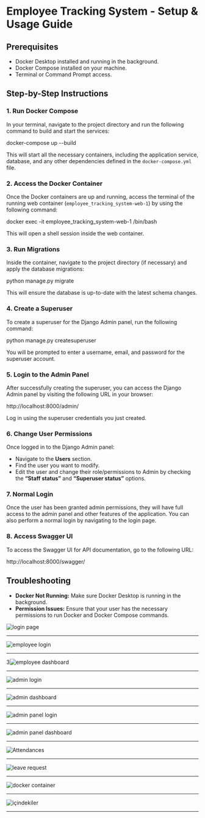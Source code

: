 
# Employee Tracking System - Setup & Usage Guide

## Prerequisites
- Docker Desktop installed and running in the background.
- Docker Compose installed on your machine.
- Terminal or Command Prompt access.

## Step-by-Step Instructions

### 1. Run Docker Compose
In your terminal, navigate to the project directory and run the following command to build and start the services:

docker-compose up --build

This will start all the necessary containers, including the application service, database, and any other dependencies defined in the `docker-compose.yml` file.

### 2. Access the Docker Container
Once the Docker containers are up and running, access the terminal of the running web container (`employee_tracking_system-web-1`) by using the following command:

docker exec -it employee_tracking_system-web-1 /bin/bash


This will open a shell session inside the web container.

### 3. Run Migrations
Inside the container, navigate to the project directory (if necessary) and apply the database migrations:

python manage.py migrate


This will ensure the database is up-to-date with the latest schema changes.

### 4. Create a Superuser
To create a superuser for the Django Admin panel, run the following command:

python manage.py createsuperuser

You will be prompted to enter a username, email, and password for the superuser account.

### 5. Login to the Admin Panel
After successfully creating the superuser, you can access the Django Admin panel by visiting the following URL in your browser:

http://localhost:8000/admin/

Log in using the superuser credentials you just created.

### 6. Change User Permissions
Once logged in to the Django Admin panel:

- Navigate to the **Users** section.
- Find the user you want to modify.
- Edit the user and change their role/permissions to Admin by checking the **“Staff status”** and **“Superuser status”** options.

### 7. Normal Login
Once the user has been granted admin permissions, they will have full access to the admin panel and other features of the application. You can also perform a normal login by navigating to the login page.

### 8. Access Swagger UI
To access the Swagger UI for API documentation, go to the following URL:

http://localhost:8000/swagger/

## Troubleshooting

- **Docker Not Running:** Make sure Docker Desktop is running in the background.
- **Permission Issues:** Ensure that your user has the necessary permissions to run Docker and Docker Compose commands.

![login page](static/loginpage.JPG)
***********************************************************************************************************************************************************************************************************************
![employee login](static/employeelogin.JPG)
***********************************************************************************************************************************************************************************************************************
3![employee dashboard](static/employeedashboard.JPG)
***********************************************************************************************************************************************************************************************************************
![admin login](static/adminlogin.JPG)
***********************************************************************************************************************************************************************************************************************
![admin dashboard](static/admindashboard.JPG)
***********************************************************************************************************************************************************************************************************************
![admin panel login](static/adminpanellogin.JPG)
***********************************************************************************************************************************************************************************************************************
![admin panel dashboard](static/admınpaneldashboard.JPG)
***********************************************************************************************************************************************************************************************************************
![Attendances](static/Attendances.JPG)
***********************************************************************************************************************************************************************************************************************
![leave request](static/leaverequest.JPG)
***********************************************************************************************************************************************************************************************************************
![docker container](static/dockercontainer.JPG)
***********************************************************************************************************************************************************************************************************************
![içindekiler](static/içindekiler.JPG)
***********************************************************************************************************************************************************************************************************************
